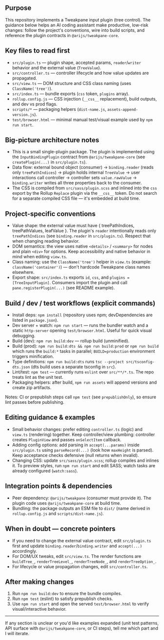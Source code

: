 ## Purpose

This repository implements a Tweakpane input plugin (tree control). The guidance below helps an AI coding assistant make productive, low-risk changes: follow the project's conventions, wire into build scripts, and reference the plugin contracts in `@arijs/tweakpane-core`.

## Key files to read first

- `src/plugin.ts` — plugin shape, accepted params, `reader`/`writer` behavior and the external value (`TreeValue`).
- `src/controller.ts` — controller lifecycle and how value updates are propagated.
- `src/view.ts` — DOM structure and CSS class naming (uses `ClassName('tree')`).
- `src/index.ts` — bundle exports (`css` token, `plugins` array).
- `rollup.config.js` — CSS injection (`__css__` replacement), build outputs, and dev vs prod flags.
- `scripts/*` — packaging helpers (`dist-name.js`, `assets-append-version.js`).
- `test/browser.html` — minimal manual test/visual example used by `npm run start`.

## Big-picture architecture notes

- This is a small single-plugin package. The plugin is implemented using the `InputBindingPlugin` contract from `@arijs/tweakpane-core` (see `createPlugin(...)` in `src/plugin.ts`).
- Data flow: external bound object (consumer) -> `binding.reader` (reads only `treePathIndices`) -> plugin holds internal `TreeValue` -> user interactions call controller -> controller sets `value.rawValue` -> `binding.writer` writes all three properties back to the consumer.
- The CSS is compiled from `src/sass/plugin.scss` and inlined into the `css` export by the Rollup `Replace` plugin via the `__css__` token. Do not search for a separate compiled CSS file — it's embedded at build time.

## Project-specific conventions

- Value shape: the external value must have { treePathIndices, treePathValues, leafValue }. The plugin's `reader` intentionally reads only `treePathIndices` (see `binding.reader` in `src/plugin.ts`). Respect that when changing reading behavior.
- DOM semantics: the view uses native `<details>` / `<summary>` for nodes and plain `<div>` for options. Keep accessibility and native behavior in mind when editing `view.ts`.
- Class naming: use the `ClassName('tree')` helper in `view.ts` (example: `className('container')`) — don't hardcode Tweakpane class names elsewhere.
- Export shape: `src/index.ts` exports `id`, `css`, and `plugins = [TreeInputPlugin]`. Consumers import the plugin and call `pane.registerPlugin(...)` (see README example).

## Build / dev / test workflows (explicit commands)

- Install deps: `npm install` (repository uses npm; devDependencies are listed in `package.json`).
- Dev server + watch: `npm run start` — runs the bundler watch and a static `http-server` opening `test/browser.html`. Useful for quick visual debugging.
- Build (dev): `npm run build:dev` — rollup build (unminified).
- Build (prod): `npm run build:dts && npm run build:prod` or `npm run build` which runs the `build:*` tasks in parallel; `BUILD=production` environment triggers minification.
- Type definitions: `npm run build:dts` runs `tsc --project src/tsconfig-dts.json` (dts build uses a separate tsconfig in `src`).
- Lint/test: `npm test` — currently runs `eslint` over `src/**/*.ts`. The repo treats lint as the unit test.
- Packaging helpers: after build, `npm run assets` will append versions and create zip artifacts.

Notes: CI or prepublish steps call `npm test` (see `prepublishOnly`), so ensure lint passes before publishing.

## Editing guidance & examples

- Small behavior changes: prefer editing `controller.ts` (logic) and `view.ts` (rendering) together. Keep controller/view plumbing: controller creates `PluginView` and passes `onSelectItem` callback.
- Adding config options: add parsing in `accept(...params)` inside `src/plugin.ts` using `parseRecord(...)` (look how `maxHeight` is parsed). Keep acceptance checks defensive (null returns when invalid).
- Changing CSS: update `src/sass/plugin.scss`; rollup compiles and inlines it. To preview styles, run `npm run start` and edit SASS; watch tasks are already configured (`watch:sass`).

## Integration points & dependencies

- Peer dependency: `@arijs/tweakpane` (consumer must provide it). The plugin code uses `@arijs/tweakpane-core` at build time.
- Bundling: the package outputs an ESM file to `dist/` (name derived in `rollup.config.js` and `scripts/dist-name.js`).

## When in doubt — concrete pointers

- If you need to change the external value contract, edit `src/plugin.ts` first and update `binding.reader`/`binding.writer` and `accept(...)` accordingly.
- For DOM/UX tweaks, edit `src/view.ts`. The render functions are `buildTree_`, `renderTreeLevel_`, `renderTreeNode_`, and `renderTreeOption_`.
- For lifecycle or value propagation changes, edit `src/controller.ts`.

## After making changes

1. Run `npm run build:dev` to ensure the bundle compiles.
2. Run `npm test` (eslint) to satisfy prepublish checks.
3. Use `npm run start` and open the served `test/browser.html` to verify visual/interactive behavior.

---
If any section is unclear or you'd like examples expanded (unit test patterns, API surface with `@arijs/tweakpane-core`, or CI steps), tell me which part and I will iterate.
